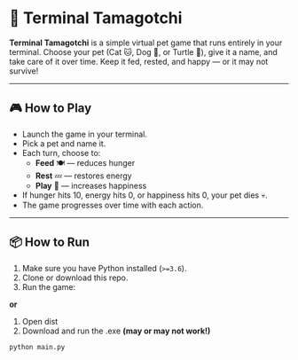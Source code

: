 # 🐾 Terminal Tamagotchi

**Terminal Tamagotchi** is a simple virtual pet game that runs entirely in your terminal. Choose your pet (Cat 🐱, Dog 🐶, or Turtle 🐢), give it a name, and take care of it over time. Keep it fed, rested, and happy — or it may not survive!

---

## 🎮 How to Play

- Launch the game in your terminal.
- Pick a pet and name it.
- Each turn, choose to:
  - **Feed** 🍽️ — reduces hunger
  - **Rest** 💤 — restores energy
  - **Play** 🎾 — increases happiness
- If hunger hits 10, energy hits 0, or happiness hits 0, your pet dies 💀.
- The game progresses over time with each action.

---

## 📦 How to Run

1. Make sure you have Python installed (`>=3.6`).
2. Clone or download this repo.
3. Run the game:

**or**

1. Open dist
2. Download and run the .exe **(may or may not work!)**

```bash
python main.py
